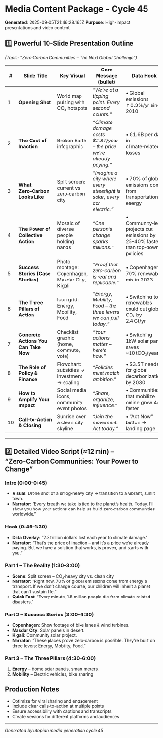 # Media Content Package - Cycle 45

**Generated**: 2025-09-05T21:46:28.165Z
**Purpose**: High-impact presentations and video content

## 1️⃣ Powerful 10‑Slide Presentation Outline  
*(Topic: “Zero‑Carbon Communities – The Next Global Challenge”)*  

| # | Slide Title | Key Visual | Core Message (bullet) | Data Hook |
|---|-------------|------------|-----------------------|-----------|
| 1 | **Opening Shot** | World map pulsing with CO₂ hotspots | *“We’re at a tipping point. Every second counts.”* | • Global emissions ↑ 0.3%/yr since 2010 |
| 2 | **The Cost of Inaction** | Broken Earth infographic | *“Climate damage costs $2.8T/year – the price we’re already paying.”* | • €1.6B per day in climate‑related losses |
| 3 | **What Zero‑Carbon Looks Like** | Split screen: current vs. zero‑carbon city | *“Imagine a city where every streetlight is solar, every car electric.”* | • 70% of global emissions come from transportation & energy |
| 4 | **The Power of Collective Action** | Mosaic of diverse people holding hands | *“One person’s change sparks millions.”* | • Community‑led projects cut emissions by 25–40% faster than top‑down policies |
| 5 | **Success Stories (Case Studies)** | Photo montage: Copenhagen, Masdar City, Kigali | *“Proof that zero‑carbon is real and replicable.”* | • Copenhagen’s 70% renewable mix in 2023 |
| 6 | **The Three Pillars of Action** | Icon grid: Energy, Mobility, Food | *“Energy, Mobility, Food – the three levers we can pull today.”* | • Switching to renewables could cut global CO₂ by 2.4 Gt/yr |
| 7 | **Concrete Actions You Can Take Now** | Checklist graphic (home, commute, vote) | *“Your actions matter – here’s how.”* | • Switching 1kW solar panel saves ~10 tCO₂/year |
| 8 | **The Role of Policy & Finance** | Flowchart: subsidies → investment → scaling | *“Policies must match ambition.”* | • $3.5T needed for global decarbonization by 2030 |
| 9 | **How to Amplify Your Impact** | Social media icons, community event photos | *“Share, organize, influence.”* | • Communities that mobilize online grow 4× faster |
|10| **Call‑to‑Action & Closing** | Sunrise over a clean city skyline | *“Join the movement. Act today.”* | • “Act Now” button → landing page |

---

## 2️⃣ Detailed Video Script (≈12 min) – “Zero‑Carbon Communities: Your Power to Change”

### Intro (0:00–0:45)
- **Visual**: Drone shot of a smog‑heavy city → transition to a vibrant, sunlit town.
- **Narrator**: “Every breath we take is tied to the planet’s health. Today, I’ll show you how *your* actions can help us build zero‑carbon communities worldwide.”

### Hook (0:45–1:30)
- **Data Overlay**: “2.8 trillion dollars lost each year to climate damage.”  
- **Narrator**: “That’s the price of inaction – and it’s a price we’re already paying. But we have a solution that works, is proven, and starts with you.”

### Part 1 – The Reality (1:30–3:00)
- **Scene**: Split screen – CO₂‑heavy city vs. clean city.
- **Narrator**: “Right now, 70% of global emissions come from energy & transport. If we don’t change course, our children will inherit a planet that can’t sustain life.”
- **Quick Fact**: “Every minute, 1.5 million people die from climate‑related disasters.”

### Part 2 – Success Stories (3:00–4:30)
- **Copenhagen**: Show footage of bike lanes & wind turbines.
- **Masdar City**: Solar panels in desert.
- **Kigali**: Community solar project.
- **Narrator**: “These places prove zero‑carbon is possible. They’re built on three levers: Energy, Mobility, Food.”

### Part 3 – The Three Pillars (4:30–6:00)
1. **Energy** – Home solar panels, smart meters.
2. **Mobility** – Electric vehicles, bike sharing

## Production Notes
- Optimize for viral sharing and engagement
- Include clear calls-to-action at multiple points
- Ensure accessibility with captions and transcripts
- Create versions for different platforms and audiences

---
*Generated by utopian media generation cycle 45*
